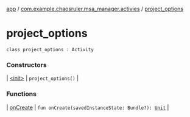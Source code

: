 [app](../../index.md) / [com.example.chaosruler.msa_manager.activies](../index.md) / [project_options](.)

# project_options

`class project_options : Activity`

### Constructors

| [&lt;init&gt;](-init-.md) | `project_options()` |

### Functions

| [onCreate](on-create.md) | `fun onCreate(savedInstanceState: Bundle?): `[`Unit`](https://kotlinlang.org/api/latest/jvm/stdlib/kotlin/-unit/index.html) |

